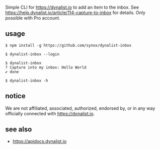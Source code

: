 Simple CLI for https://dynalist.io to add an item to the inbox. See https://help.dynalist.io/article/114-capture-to-inbox for details. Only possible with Pro account. 

## usage

    $ npm install -g https://github.com/synox/dynalist-inbox

    $ dynalist-inbox --login

    $ dynalist-inbox
    ? Capture into my inbox: Hello World
    ✔︎ done

    $ dynalist-inbox -h

## notice
We are not affiliated, associated, authorized, endorsed by, or in any way officially connected with https://dynalist.io.

## see also
 
 * https://apidocs.dynalist.io
